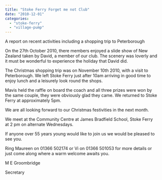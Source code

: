 ```yaml
---
title: "Stoke Ferry Forget me not Club"
date: "2010-12-01"
categories: 
  - "stoke-ferry"
  - "village-pump"
---
```


A report on recent activities including a shopping trip to Peterborough

On the 27th October 2010, there members enjoyed a slide show of New Zealand taken by David, a member of our club. The scenery was loverly and it must be wonderful to experience the holiday that David did.

The Christmas shopping trip was on November 10th 2010, with a visit to Peterborough. We left Stoke Ferry just after 10am arriving in good time to enjoy lunch and a leisurely look round the shops.

Mavis held the raffle on board the coach and all three prizes were won by the same couple, they were obviously glad they came. We returned to Stoke Ferry at approximately 5pm.

We are all looking forward to our Christmas festivities in the next month.

We meet at the Community Centre at James Bradfield School, Stoke Ferry at 2 pm on alternate Wednesdays.

If anyone over 55 years young would like to join us we would be pleased to see you.

Ring Maureen on 01366 502174 or Vi on 01366 501053 for more details or just come along where a warm welcome awaits you.

M E Groombridge

Secretary
